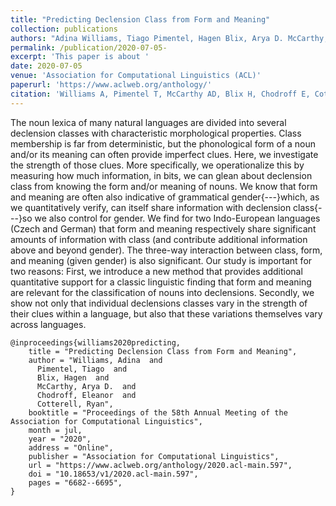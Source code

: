 ```yaml
---
title: "Predicting Declension Class from Form and Meaning"
collection: publications
authors: "Adina Williams, Tiago Pimentel, Hagen Blix, Arya D. McCarthy, Eleanor Chodroff, and Ryan Cotterell"
permalink: /publication/2020-07-05-
excerpt: 'This paper is about '
date: 2020-07-05
venue: 'Association for Computational Linguistics (ACL)'
paperurl: 'https://www.aclweb.org/anthology/'
citation: 'Williams A, Pimentel T, McCarthy AD, Blix H, Chodroff E, Cotterell R. Predicting Declension Class from Form and Meaning. In: Proceedings of the 58th Annual Meeting of the Association for Computational Linguistics, 2020 Jul (pp. 6682-6695).'
---
```


The noun lexica of many natural languages are divided into several declension classes with characteristic morphological properties. Class membership is far from deterministic, but the phonological form of a noun and/or its meaning can often provide imperfect clues. Here, we investigate the strength of those clues. More specifically, we operationalize this by measuring how much information, in bits, we can glean about declension class from knowing the form and/or meaning of nouns. We know that form and meaning are often also indicative of grammatical gender{---}which, as we quantitatively verify, can itself share information with declension class{---}so we also control for gender. We find for two Indo-European languages (Czech and German) that form and meaning respectively share significant amounts of information with class (and contribute additional information above and beyond gender). The three-way interaction between class, form, and meaning (given gender) is also significant. Our study is important for two reasons: First, we introduce a new method that provides additional quantitative support for a classic linguistic finding that form and meaning are relevant for the classification of nouns into declensions. Secondly, we show not only that individual declensions classes vary in the strength of their clues within a language, but also that these variations themselves vary across languages.

```
@inproceedings{williams2020predicting,
    title = "Predicting Declension Class from Form and Meaning",
    author = "Williams, Adina  and
      Pimentel, Tiago  and
      Blix, Hagen  and
      McCarthy, Arya D.  and
      Chodroff, Eleanor  and
      Cotterell, Ryan",
    booktitle = "Proceedings of the 58th Annual Meeting of the Association for Computational Linguistics",
    month = jul,
    year = "2020",
    address = "Online",
    publisher = "Association for Computational Linguistics",
    url = "https://www.aclweb.org/anthology/2020.acl-main.597",
    doi = "10.18653/v1/2020.acl-main.597",
    pages = "6682--6695",
}
```